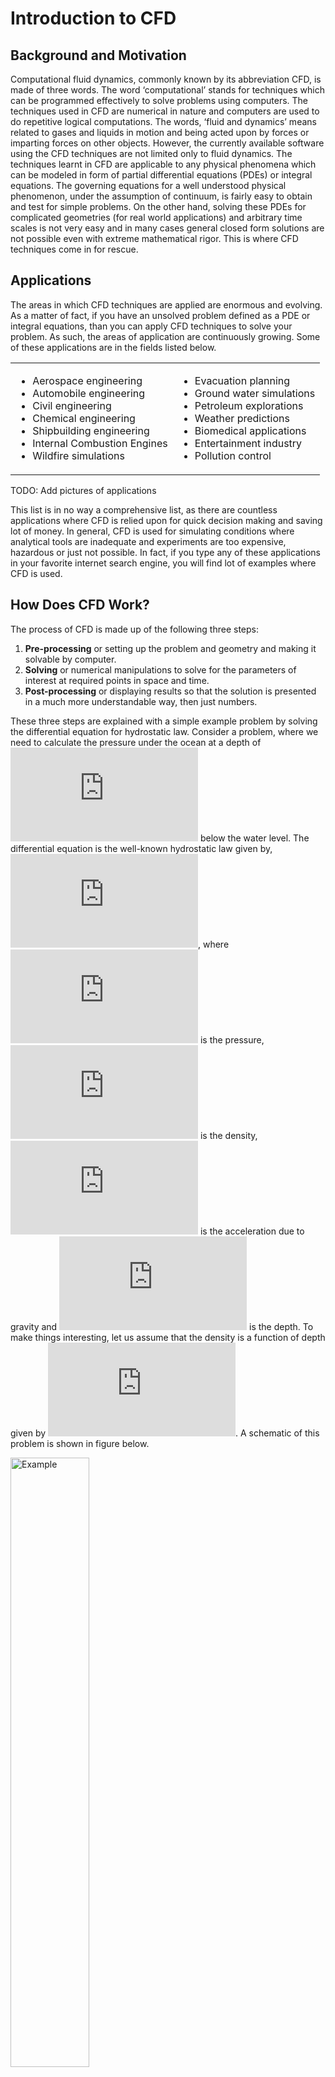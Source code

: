 # Introduction to CFD
## Background and Motivation
Computational fluid dynamics, commonly known by its abbreviation CFD, is made of three words. The word ‘computational’ stands for techniques which can be programmed effectively to solve problems using computers. The techniques used in CFD are numerical in nature and computers are used to do repetitive logical computations. The words, ‘fluid and dynamics’ means related to gases and liquids in motion and being acted upon by forces or imparting forces on other objects. However, the currently available software using the CFD techniques are not limited only to fluid dynamics. The techniques learnt in CFD are applicable to any physical phenomena which can be modeled in form of partial differential equations (PDEs) or integral equations. The governing equations for a well understood physical phenomenon, under the assumption of continuum, is fairly easy to obtain and test for simple problems. On the other hand, solving these PDEs for complicated geometries (for real world applications) and arbitrary time scales is not very easy and in many cases general closed form solutions are not possible even with extreme mathematical rigor. This is where CFD techniques come in for rescue.

## Applications
The areas in which CFD techniques are applied are enormous and evolving. As a matter of fact, if you have an unsolved problem defined as a PDE or integral equations, than you can apply CFD techniques to solve your problem. As such, the areas of application are continuously growing. Some of these applications are in the fields listed below.

<table>
  <tr>
    <td><ul>
      <li>Aerospace engineering</li>
      <li>Automobile engineering</li>
      <li>Civil engineering</li>
      <li>Chemical engineering</li>
      <li>Shipbuilding engineering</li>
      <li>Internal Combustion Engines</li>
      <li>Wildfire simulations</li>
    </ul></td>
    <td><ul>
      <li>Evacuation planning</li>
      <li>Ground water simulations</li>
      <li>Petroleum explorations</li>
      <li>Weather predictions</li>
      <li>Biomedical applications</li>
      <li>Entertainment industry</li>
      <li>Pollution control</li>
    </ul></td>
  </tr>
</table>

TODO: Add pictures of applications

This list is in no way a comprehensive list, as there are countless applications where CFD is relied upon for quick decision making and saving lot of money. In general, CFD is used for simulating conditions where analytical tools are inadequate and experiments are too expensive, hazardous or just not possible. In fact, if you type any of these applications in your favorite internet search engine, you will find lot of examples where CFD is used.

## How Does CFD Work?
The process of CFD is made up of the following three steps:
1. **Pre-processing** or setting up the problem and geometry and making it solvable by computer.
2. **Solving** or numerical manipulations to solve for the parameters of interest at required points in space and time.
3. **Post-processing** or displaying results so that the solution is presented in a much more understandable way, then just numbers.

These three steps are explained with a simple example problem by solving the differential equation for hydrostatic law. Consider a problem, where we need to calculate the pressure under the ocean at a depth of ![](https://latex.codecogs.com/gif.latex?H%3D400%5Ctext%7Bm%7D) below the water level. The differential equation is the well-known hydrostatic law given by, ![](https://latex.codecogs.com/gif.latex?dp%3D%5Crho%20g%5C%2Cdh), where ![](https://latex.codecogs.com/gif.latex?p) is the pressure, ![](https://latex.codecogs.com/gif.latex?%5Crho) is the density, ![](https://latex.codecogs.com/gif.latex?g%3D9.81%5Ctext%7B%20m/s%7D%5E%7B2%7D) is the acceleration due to gravity and ![](https://latex.codecogs.com/gif.latex?h) is the depth. To make things interesting, let us assume that the density is a function of depth given by ![](https://latex.codecogs.com/gif.latex?%5Crho%3D%5Cleft%281000&plus;h%5Cright%29%5Ctext%7B%20kg/m%7D%5E%7B3%7D). A schematic of this problem is shown in figure below.

<img src="images/HydrostaticProblem_1.svg" width=50% alt="Example"/>

Before attempting to solve this problem numerically, let us solve it analytically using the rules of calculus. Integrating the differential equation between ![](https://latex.codecogs.com/gif.latex?h%3D0%5Ctext%7Bm%7D) and ![](https://latex.codecogs.com/gif.latex?h%3D400%5Ctext%7Bm%7D), we get, 
 
![](https://latex.codecogs.com/gif.latex?%5Cintop_%7B0%7D%5E%7Bp%7Ddp%3D%5Cintop_%7B0%7D%5E%7Bh%3DH%7Dg%5Cleft%281000&plus;h%5Cright%29%5C%2Cdh)
 
![](https://latex.codecogs.com/gif.latex?%5Cimplies%20p%3D9.81%5Ctimes%5Cleft%281000%5Ctimes%20H&plus;%5Cfrac%7BH%5E%7B2%7D%7D%7B2%7D%5Cright%29)

![](https://latex.codecogs.com/gif.latex?%5Cimplies%5Cleft.p%5Cright%7C_%7Bh%3D400%7D%3D9.81%5Ctimes%5Cleft%281000%5Ctimes400&plus;%5Cfrac%7B400%5E%7B2%7D%7D%7B2%7D%5Cright%29%3D%5Cmathbf%7B4708800%7D%5Ctext%7BPa%7D.)

This is the exact solution of pressure governed by the differential equation at a depth of ![](https://latex.codecogs.com/gif.latex?h%3D400%5Ctext%7Bm%7D), with the assumed density distribution. Some observations that one can make here are,
1. We have obtained a closed form solution. In other words, we may substitute any value of depth in place of ![](https://latex.codecogs.com/gif.latex?H) to obtain an exact solution of pressure as required.
2. However, if the density function was complicated then carrying out the integration would have been very difficult. In fact, for problems in two or three dimensions it may not be possible to integrate complicated coupled functions over a general geometry analytically.

Now let us attempt to solve this problem numerically. Before we start, we need to understand that computers cannot efficiently work with continuous equations or obtain closed form solutions. So we need to prepare the geometry and equations in a discrete form, also known as the **pre-processing** step. The basic idea is to divide the domain (fluid depth), where we want to apply the differential equation, into smaller parts so that the integration can be performed numerically part by part. This process of division of geometry is also known as meshing or grid-generation. This being a simple equation with one independent variable ![](https://latex.codecogs.com/gif.latex?h), the domain can be represented by a straight line. It is therefore very easy to divide the domain by laying down ![](https://latex.codecogs.com/gif.latex?N) number of points as shown in figure below.

<img alt="Discretized domain for ocean depth" src="images/HydrostaticProblem.svg" width=25%/>

The ![](https://latex.codecogs.com/gif.latex?N) grid points are numbered as ![](https://latex.codecogs.com/gif.latex?i%3D0%2C1%2C2%2C%5Cldots%2CN-1); and the corresponding depths and pressures are denoted as ![](https://latex.codecogs.com/gif.latex?h_%7B0%7D%2Ch_%7B1%7D%2Ch_%7B2%7D%2C%5Cldots%2Ch_%7BN-1%7D) and ![](https://latex.codecogs.com/gif.latex?p_%7B0%7D%2Cp_%7B1%7D%2Cp_%7B2%7D%2C%5Cldots%2Cp_%7BN-1%7D) respectively. Using the definition of derivatives we may write,

![](https://latex.codecogs.com/gif.latex?%5Cfrac%7Bdp%7D%7Bdh%7D%3D%5Clim_%7B%5CDelta%20h%5Crightarrow0%7D%5Cfrac%7Bp%5Cleft%28h%5Cright%29-p%5Cleft%28h-%5CDelta%20h%5Cright%29%7D%7B%5CDelta%20h%7D.)

 Assuming that the value of ![](https://latex.codecogs.com/gif.latex?%5CDelta%20h) is very small, we may drop the limit to obtain an approximation for the derivative as, 
 
 ![](https://latex.codecogs.com/gif.latex?%5Cfrac%7Bdp%7D%7Bdh%7D%5Capprox%5Cfrac%7Bp%5Cleft%28h%5Cright%29-p%5Cleft%28h-%5CDelta%20h%5Cright%29%7D%7B%5CDelta%20h%7D.)
 
 Evaluating the derivative at an arbitrary point, ![](https://latex.codecogs.com/gif.latex?i%3DI), in the domain we can write the above equation as, 
 
 ![](https://latex.codecogs.com/gif.latex?%5Cfrac%7Bdp%7D%7Bdh%7D%5Capprox%5Cfrac%7Bp%5Cleft%28h_%7BI%7D%5Cright%29-p%5Cleft%28h_%7BI%7D-%5CDelta%20h%5Cright%29%7D%7B%5CDelta%20h%7D%3D%5Cfrac%7Bp_%7BI%7D-p_%7BI-1%7D%7D%7B%5CDelta%20h%7D.)
 
 This is the end of the pre-processing stage of CFD process.
 
 ----
 
 The **solver** step starts by substituting the discretized form of derivatives into the governing equation (hydrostatic law) to obtain an approximate form of governing equation. The governing equation, 
 
 ![](https://latex.codecogs.com/gif.latex?%5Cfrac%7Bdp%7D%7Bdh%7D%3D%5Crho%20g%2C)
 
 may be therefore written at point, ![](https://latex.codecogs.com/gif.latex?i%3DI), as, 
 
 ![](https://latex.codecogs.com/gif.latex?%5Cfrac%7Bp_%7BI%7D-p_%7BI-1%7D%7D%7B%5CDelta%20h%7D%3D%5Crho_%7BI%7Dg.)
 
 ![](https://latex.codecogs.com/gif.latex?p_%7BI%7D%3Dp_%7BI-1%7D&plus;%5Crho_%7BI%7Dg%5CDelta%20h.)
 
 Here, ![](https://latex.codecogs.com/gif.latex?%5Crho_%7BI%7D) is the density at point ![](https://latex.codecogs.com/gif.latex?I), which can be easily obtained by using the function for density as ![](https://latex.codecogs.com/gif.latex?%5Crho_%7BI%7D%3D%5Cleft%281000&plus;h_%7BI%7D%5Cright%29) and the value of depth ![](https://latex.codecogs.com/gif.latex?h_%7BI%7D%3Dh_%7B0%7D&plus;I%5C%2C%5CDelta%20h%3DI%5C%2C%5CDelta%20h), assuming uniform division of the domain. The approximate form of the governing equation is basically an algebraic equation which can be solved by a computer to obtain an approximate solution. Writing descrete form of governing equation for point ![](https://latex.codecogs.com/gif.latex?i%3D1), we get, 
 
 ![](https://latex.codecogs.com/gif.latex?p_%7B1%7D%3Dp_%7B0%7D&plus;%5Crho_%7B1%7Dg%5CDelta%20h%2C)
 
 ![](https://latex.codecogs.com/gif.latex?p_%7B1%7D%3Dp_%7B0%7D&plus;%5Cleft%281000&plus;1%5Ctimes%5CDelta%20h%5Cright%29%5C%2Cg%5C%2C%5CDelta%20h.)
 
 Since the gauge pressure at the surface of the ocean can be taken as zero, ![](https://latex.codecogs.com/gif.latex?p_%7B0%7D%3D0), this results in 
 
 ![](https://latex.codecogs.com/gif.latex?p_%7B1%7D%3D%5Cleft%281000&plus;%5CDelta%20h%5Cright%29%5Ctimes9.81%5Ctimes%5CDelta%20h)
 
 This is the numerically calculated pressure for point ![](https://latex.codecogs.com/gif.latex?i%3D1). The value of ![](https://latex.codecogs.com/gif.latex?%5CDelta%20h) depends on the number of divisions chosen for discretization of the domain. If we choose ![](https://latex.codecogs.com/gif.latex?N%3D5), then ![](https://latex.codecogs.com/gif.latex?%5CDelta%20h%3DH/4), since there are 4 parts of the domain with 5 points. In general we will get ![](https://latex.codecogs.com/gif.latex?%5CDelta%20h%3DH/%5Cleft%28N-1%5Cright%29). Continuing with the calculation of pressure for the next few points ![](https://latex.codecogs.com/gif.latex?i%3D2), ![](https://latex.codecogs.com/gif.latex?i%3D3) and ![](https://latex.codecogs.com/gif.latex?i%3D4) using descrete form of governing equation we get,
 
 ![](https://latex.codecogs.com/gif.latex?p_%7B2%7D%3Dp_%7B1%7D&plus;%5Cleft%281000&plus;2%5Ctimes%5CDelta%20h%5Cright%29%5Ctimes9.81%5Ctimes%5CDelta%20h)
 
 ![](https://latex.codecogs.com/gif.latex?p_%7B3%7D%3Dp_%7B2%7D&plus;%5Cleft%281000&plus;3%5Ctimes%5CDelta%20h%5Cright%29%5Ctimes9.81%5Ctimes%5CDelta%20h)
 
 ![](https://latex.codecogs.com/gif.latex?p_%7B4%7D%3Dp_%7B3%7D&plus;%5Cleft%281000&plus;4%5Ctimes%5CDelta%20h%5Cright%29%5Ctimes9.81%5Ctimes%5CDelta%20h)
 
 It can be observed that we can progressively calculate the value of pressure at grid points with increasing depth applying the descrete governing equation again and again. Let us now manually do some calculations to obtain the pressure values at various grid points. Let us choose ![](https://latex.codecogs.com/gif.latex?N%3D5), therefore ![](https://latex.codecogs.com/gif.latex?%5CDelta%20h%3D400/4%3D100). Substituting ![](https://latex.codecogs.com/gif.latex?%5CDelta%20h) in equation for ![](https://latex.codecogs.com/gif.latex?p_1) we can obtain a solution as ![](https://latex.codecogs.com/gif.latex?p_%7B1%7D%3D%5Cleft%281000&plus;100%5Cright%29%5Ctimes9.81%5Ctimes100%3D%5Cmathbf%7B1079100%7D%5Ctext%7BPa%7D). The unit of the pressure as Pascal is an outcome of using consistent standard units for all the substitutions. Computers do not understand physical units, so we need to make sure that all numbers are in consistent standard units. Moving on, let us now calculate the pressure at point 2. Now using equation equation for ![](https://latex.codecogs.com/gif.latex?p_2) we can substitute the already calculated value of ![](https://latex.codecogs.com/gif.latex?p_%7B1%7D) and ![](https://latex.codecogs.com/gif.latex?%5CDelta%20h) to obtain the pressure ![](https://latex.codecogs.com/gif.latex?p_%7B2%7D). Therefore, ![](https://latex.codecogs.com/gif.latex?p_%7B2%7D%3D1079100&plus;%281000&plus;2%5Ctimes100%29%5Ctimes9.81%5Ctimes100%3D%5Cmathbf%7B2256300%7D%5Ctext%7BPa%7D). Continuing the calculation let us now use equation for ![](https://latex.codecogs.com/gif.latex?p_3) for calculation of pressure at point 3 which turns out to be ![](https://latex.codecogs.com/gif.latex?p_%7B3%7D%3D2256300&plus;%5Cleft%281000&plus;3%5Ctimes100%5Cright%29%5Ctimes9.81%5Ctimes100%3D%5Cmathbf%7B3531600%7D%5Ctext%7BPa%7D). Finally, the value that we are interested in ![](https://latex.codecogs.com/gif.latex?p_%7B4%7D%3D3531600&plus;%5Cleft%281000&plus;4%5Ctimes100%5Cright%29%5Ctimes9.81%5Ctimes100%3D%5Cmathbf%7B4905000%7D%5Ctext%7BPa%7D). Compare this value to the analytically calculated value of ![](https://latex.codecogs.com/gif.latex?4708800%5Ctext%7BPa%7D). There is such a huge error ![](https://latex.codecogs.com/gif.latex?%5Cleft%284905000-4708800%5Cright%29%3D196200%5Ctext%7BPa%7D). However, it makes more sense to look at the percentage error, which turns out to be, ![](https://latex.codecogs.com/gif.latex?100%5Ctimes196200/4708800%3D4.17%5C%25). The behavior of error and its understanding is very important and we will look at it briefly in the next section. But before we do that, let us make a couple of observations to contradict with the analytical solutions. The numerical solutions obtained have the following characteristics:
1. The solution process did not require any application of the rules of calculus. The approximate integration was done purely by algebraic additions, which computers can perform easily. This is beneficial as the process can be generalized to very complex geometries.
2. The solution is obtained only at few discrete points along the depth. We do not have a continuous solution and therefore this is more of an engineering solution. If you want to analyze the solution mathematically then this is of not much use.

This is the end of the solver step and next step in the CFD process is post-processing.

----

The **post-processing** step mostly refers to visualization of the data produced by the solver in a meaningful manner. However, it may mean other things like generation of report or passing on the data as input to other processes. The visualization of data can be done in numerous ways, like line or point graph, histogram or bar charts, contour plots, generation of images from the data etc. For visualization of the data I am using the matplotlib library from Python to draw a simple line plot of pressure versus depth as shown in figure below.

<img alt="Visualization of pressure variation versus depth (post-processing step)" src="images/pressure_N=5.png" width=60%/>

A simple problem was chosen to provide with an insight into the steps of CFD: pre-processor, solver and post-processor. The main reason for this distinction between steps is that in large industries, working on CFD simulations, these processes are separated into different departments. Each of the three steps are very important and lot of research has been done and is continuing in each of these fields for complicated geometries, robust solvers and better visualization of results.

## Errors in CFD
The results obtained using CFD approach are not exact as seen earlier by comparing the numerical solution with analytical solution. The difference between the exact and numerical solution is termed as error and is generally measured as relative error or percentage error. In case of the example solved above the error in pressure may be written as,

![](https://latex.codecogs.com/gif.latex?%5Ctext%7BAbsolute%20error%7D%3Dp_%7Bnumerical%7D-p_%7Bexact%7D)

![](https://latex.codecogs.com/gif.latex?%5Ctext%7BRelative%20error%7D%3D%5Cfrac%7Bp_%7Bnumerical%7D-p_%7Bexact%7D%7D%7Bp_%7Bexact%7D%7D)

![](https://latex.codecogs.com/gif.latex?%5Ctext%7BPercentage%20error%7D%3D%5Cfrac%7Bp_%7Bnumerical%7D-p_%7Bexact%7D%7D%7Bp_%7Bexact%7D%7D%5Ctimes100.)

 The advantage of using the relative or percentage error over absolute error is that in case of the former the error is automatically scaled. However, care must be taken to make sure that the denominator is not equal to zero. The errors occurring in CFD can be broadly classified into two types:

1. Discretization error: The discretization error can be due to geometry discretization and PDE discretization.
    1. Geometry discretization: error due to approximating the complicated geometry with simple sub-geometries.
    2. PDE discretization: error due to approximating the PDE (or integral equation) with simplified algebraic equations. This error is the cause of most of the complexity in CFD formulations.
2. Equation modeling error: The PDE being solved might itself be an approximation to the real physical phenomenon. For example, the PDE might be neglecting the effects of gravity or viscosity or magnetic fields which may modify the solution marginally, but simplifying the PDE considerably. The error due to such a simplification of PDE is termed as equation modeling error. Therefore while solving a problem the underlying PDE must be critically analyzed for suitability for the designed application, otherwise the error due to simplification of PDE may render the solution unusable for the desired application.

### Effect of mesh refinement
The addition of points to refine mesh has a dual advantage of capturing the geometry better (thus reducing geometry discretization error) and reducing the mesh size, i.e. value of ![](https://latex.codecogs.com/gif.latex?%5CDelta%20h) (thus reducing the PDE discretization error). In the previous example therefore we may expect reduction of error by increasing the number of grid points. If we recalculate the value of pressure at a depth of ![](https://latex.codecogs.com/gif.latex?400%5Ctext%7Bm%7D), but now with say 8 divisions instead of 4 divisions, we now have a ![](https://latex.codecogs.com/gif.latex?%5CDelta%20h) of ![](https://latex.codecogs.com/gif.latex?50%5Ctext%7Bm%7D) instead of ![](https://latex.codecogs.com/gif.latex?100%5Ctext%7Bm%7D). Writing algebraic equations for each of the 8 grid points results in 8 equations instead of 4 equations. The error reduces to ![](https://latex.codecogs.com/gif.latex?2.08%5C%25) and we obtain a pressure of ![](https://latex.codecogs.com/gif.latex?4806900%5Ctext%7BPa%7D) at the depth of ![](https://latex.codecogs.com/gif.latex?400%5Ctext%7Bm%7D) as the numerical solution. The additional accuracy in solution comes at an additional computational cost.

## Program for solving hydrostatic differential equation
```python
import numpy as np
import matplotlib.pyplot as plt

g = 9.81
def analytical_p(h):
    return (1000 * h + h**2 / 2) * g
    
def rho(h):
    return 1000.0 + h
    
H = 400.0
N = 20

p = np.zeros(N)
dh = H / (N - 1)

for i in range(1, N):
    h = i * dh
    p[i] = p[i-1] + rho(h) * g * dh
    
print("%f"%p[N-1])
plt.gca().invert_yaxis()
height = np.linspace(0.0, H, N)

plt.plot(p, height, "o", label="Numerical", ms=8)
plt.plot(analytical_p(height), height, "-", lw=3, label="Analytical")

plt.xlabel("$p$", fontsize=20)
plt.ylabel("$h$", fontsize=20)

plt.grid()
plt.legend(loc="best")

plt.savefig("pressure.png")
plt.show()
```
This is the first CFD code in this book and this book and the accompanying repository is full of CFD codes. In fact, one of the objectives of this book is to display CFD techniques through coded examples. It is a firm belief of the author, that CFD can be learnt only by practicing it, by writing your own code. Therefore, I urge you to rewrite all the example code using a programming language of your interest and reproduce the plots and results given in this book. The figure below shows the result produced by the program for solving the hydrostatic differential equation.

<img alt="Result of pressure versus depth" src="images/pressure_N=20.png" width="60%"/>

## This is just the beginning...
Computational fluid dynamics is much more than solution of one-dimensional ordinary differential equation. The example presented earlier was to give a very broad overview of the CFD process. The equations solved in the real world of CFD are very complicated and require knowledge of behavior of PDEs to tackle the problems. The next chapter presents the governing equations of fluid flows which are fairly complicated and tightly coupled system of equations. Later the various PDE types and their behavior is explained in detail and the methodology to be used for solving them. All the explanations are accompanied with proper demonstration code to reinforce the concepts presented. The reason for including this section is to encourage you and make you aware of what is yet to come in subsequent chapters. After reading further a few more chapters you will feel comfortable to take over the world of CFD.
